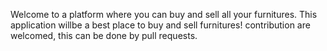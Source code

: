 Welcome to a platform where you can buy and sell all your furnitures. This application willbe a best place to buy and sell furnitures! contribution are welcomed, this can be done by pull requests.

